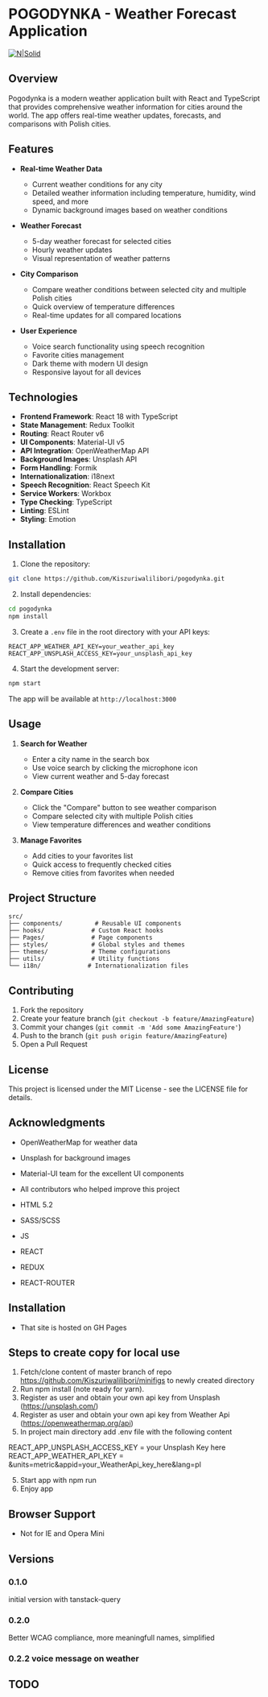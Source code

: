 # POGODYNKA - Weather Forecast Application

[![N|Solid](https://cldup.com/dTxpPi9lDf.thumb.png)](https://nodesource.com/products/nsolid)

## Overview

Pogodynka is a modern weather application built with React and TypeScript that provides comprehensive weather information for cities around the world. The app offers real-time weather updates, forecasts, and comparisons with Polish cities.

## Features

- **Real-time Weather Data**
  - Current weather conditions for any city
  - Detailed weather information including temperature, humidity, wind speed, and more
  - Dynamic background images based on weather conditions

- **Weather Forecast**
  - 5-day weather forecast for selected cities
  - Hourly weather updates
  - Visual representation of weather patterns

- **City Comparison**
  - Compare weather conditions between selected city and multiple Polish cities
  - Quick overview of temperature differences
  - Real-time updates for all compared locations

- **User Experience**
  - Voice search functionality using speech recognition
  - Favorite cities management
  - Dark theme with modern UI design
  - Responsive layout for all devices

## Technologies

- **Frontend Framework**: React 18 with TypeScript
- **State Management**: Redux Toolkit
- **Routing**: React Router v6
- **UI Components**: Material-UI v5
- **API Integration**: OpenWeatherMap API
- **Background Images**: Unsplash API
- **Form Handling**: Formik
- **Internationalization**: i18next
- **Speech Recognition**: React Speech Kit
- **Service Workers**: Workbox
- **Type Checking**: TypeScript
- **Linting**: ESLint
- **Styling**: Emotion

## Installation

1. Clone the repository:
```bash
git clone https://github.com/Kiszuriwalilibori/pogodynka.git
```

2. Install dependencies:
```bash
cd pogodynka
npm install
```

3. Create a `.env` file in the root directory with your API keys:
```
REACT_APP_WEATHER_API_KEY=your_weather_api_key
REACT_APP_UNSPLASH_ACCESS_KEY=your_unsplash_api_key
```

4. Start the development server:
```bash
npm start
```

The app will be available at `http://localhost:3000`

## Usage

1. **Search for Weather**
   - Enter a city name in the search box
   - Use voice search by clicking the microphone icon
   - View current weather and 5-day forecast

2. **Compare Cities**
   - Click the "Compare" button to see weather comparison
   - Compare selected city with multiple Polish cities
   - View temperature differences and weather conditions

3. **Manage Favorites**
   - Add cities to your favorites list
   - Quick access to frequently checked cities
   - Remove cities from favorites when needed

## Project Structure

```
src/
├── components/         # Reusable UI components
├── hooks/             # Custom React hooks
├── Pages/             # Page components
├── styles/            # Global styles and themes
├── themes/            # Theme configurations
├── utils/             # Utility functions
└── i18n/             # Internationalization files
```

## Contributing

1. Fork the repository
2. Create your feature branch (`git checkout -b feature/AmazingFeature`)
3. Commit your changes (`git commit -m 'Add some AmazingFeature'`)
4. Push to the branch (`git push origin feature/AmazingFeature`)
5. Open a Pull Request

## License

This project is licensed under the MIT License - see the LICENSE file for details.

## Acknowledgments

- OpenWeatherMap for weather data
- Unsplash for background images
- Material-UI team for the excellent UI components
- All contributors who helped improve this project

- HTML 5.2
- SASS/SCSS
- JS
- REACT
- REDUX
- REACT-ROUTER

## Installation

- That site is hosted on GH Pages

## Steps to create copy for local use

1. Fetch/clone content of master branch of repo <https://github.com/Kiszuriwalilibori/minifigs> to newly created directory
2. Run npm install (note ready for yarn).
3. Register as user and obtain your own api key from Unsplash (https://unsplash.com/)
4. Register as user and obtain your own api key from Weather Api (https://openweathermap.org/api)
5. In project main directory add .env file with the following content

REACT_APP_UNSPLASH_ACCESS_KEY = your Unsplash Key here
REACT_APP_WEATHER_API_KEY = &units=metric&appid=your_WeatherApi_key_here&lang=pl

5. Start app with npm run
6. Enjoy app

## Browser Support

- Not for IE and Opera Mini

## Versions

### 0.1.0

initial version with tanstack-query

### 0.2.0

Better WCAG compliance, more meaningfull names, simplified

### 0.2.2 voice message on weather

## TODO
